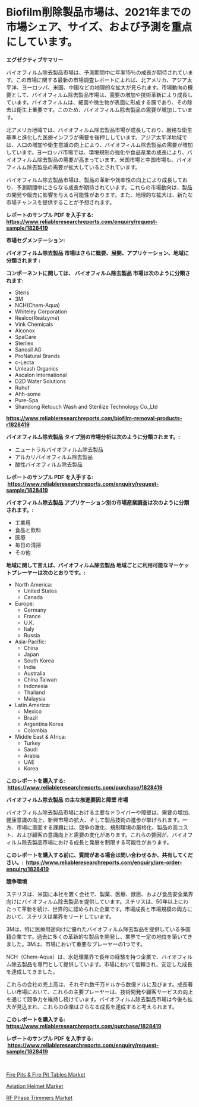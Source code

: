 <p><h1>Biofilm削除製品市場は、2021年までの市場シェア、サイズ、および予測を重点にしています。</h1></p><p><strong>エグゼクティブサマリー</strong></p>
<p><p>バイオフィルム除去製品市場は、予測期間中に年率15％の成長が期待されています。この市場に関する最新の市場調査レポートによれば、北アメリカ、アジア太平洋、ヨーロッパ、米国、中国などの地理的な拡大が見られます。市場動向の概要として、バイオフィルム除去製品市場は、需要の増加や技術革新により成長しています。バイオフィルムは、細菌や微生物が表面に形成する膜であり、その除去は衛生上重要です。このため、バイオフィルム除去製品の需要が増加しています。</p><p>北アメリカ地域では、バイオフィルム除去製品市場が成長しており、厳格な衛生基準と進化した医療インフラが需要を後押ししています。アジア太平洋地域では、人口の増加や衛生意識の向上により、バイオフィルム除去製品の需要が増加しています。ヨーロッパ市場では、環境規制の強化や食品産業の成長により、バイオフィルム除去製品の需要が高まっています。米国市場と中国市場も、バイオフィルム除去製品の需要が拡大しているとされています。</p><p>バイオフィルム除去製品市場は、製品の革新や効率性の向上により成長しており、予測期間中にさらなる成長が期待されています。これらの市場動向は、製品の開発や販売に影響を与える可能性があります。また、地理的な拡大は、新たな市場チャンスを提供することが予想されます。</p></p>
<p><strong>レポートのサンプル PDF を入手する: <a href="https://www.reliableresearchreports.com/enquiry/request-sample/1828419">https://www.reliableresearchreports.com/enquiry/request-sample/1828419</a></strong></p>
<p><strong>市場セグメンテーション:</strong></p>
<p><strong> バイオフィルム除去製品 市場はさらに概要、展開、アプリケーション、地域に分類されます :</strong></p>
<p><strong>コンポーネントに関しては、 バイオフィルム除去製品 市場は次のように分類されます: &nbsp;</strong></p>
<p><ul><li>Steris</li><li>3M</li><li>NCH(Chem-Aqua)</li><li>Whiteley Corporation</li><li>Realco(Realzyme)</li><li>Vink Chemicals</li><li>Alconox</li><li>SpaCare</li><li>Sterilex</li><li>Sanosil AG</li><li>ProNatural Brands</li><li>c-Lecta</li><li>Unleash Organics</li><li>Ascalon International</li><li>D2D Water Solutions</li><li>Ruhof</li><li>Ahh-some</li><li>Pure-Spa</li><li>Shandong Retouch Wash and Sterilize Technology Co.,Ltd</li></ul></p>
<p><strong><a href="https://www.reliableresearchreports.com/biofilm-removal-products-r1828419">https://www.reliableresearchreports.com/biofilm-removal-products-r1828419</a></strong></p>
<p><strong> バイオフィルム除去製品 タイプ別の市場分析は次のように分類されます。:</strong></p>
<p><ul><li>ニュートラルバイオフィルム除去製品</li><li>アルカリバイオフィルム除去製品</li><li>酸性バイオフィルム除去製品</li></ul></p>
<p><strong>レポートのサンプル PDF を入手する: &nbsp;<a href="https://www.reliableresearchreports.com/enquiry/request-sample/1828419">https://www.reliableresearchreports.com/enquiry/request-sample/1828419</a></strong></p>
<p><strong> バイオフィルム除去製品 アプリケーション別の市場産業調査は次のように分類されます。:</strong></p>
<p><ul><li>工業用</li><li>食品と飲料</li><li>医療</li><li>毎日の清掃</li><li>その他</li></ul></p>
<p><strong>地域に関して言えば、バイオフィルム除去製品 地域ごとに利用可能なマーケットプレーヤーは次のとおりです。:</strong></p>
<p><ul>
    <li>
        North America:
        <ul>
            <li>United States</li>
            <li>Canada</li>
        </ul>
    </li>
    <li>
        Europe:
        <ul>
            <li>Germany</li>
            <li>France</li>
            <li>U.K.</li>
            <li>Italy</li>
            <li>Russia</li>
        </ul>
    </li>
    <li>
        Asia-Pacific:
        <ul>
            <li>China</li>
            <li>Japan</li>
            <li>South Korea</li>
            <li>India</li>
            <li>Australia</li>
            <li>China Taiwan</li>
            <li>Indonesia</li>
            <li>Thailand</li>
            <li>Malaysia</li>
        </ul>
    </li>
    <li>
        Latin America:
        <ul>
            <li>Mexico</li>
            <li>Brazil</li>
            <li>Argentina Korea</li>
            <li>Colombia</li>
        </ul>
    </li>
    <li>
        Middle East & Africa:
        <ul>
            <li>Turkey</li>
            <li>Saudi</li>
            <li>Arabia</li>
            <li>UAE</li>
            <li>Korea</li>
        </ul>
    </li>
    </ul></p>
<p><strong>このレポートを購入する: &nbsp;<a href="https://www.reliableresearchreports.com/purchase/1828419">https://www.reliableresearchreports.com/purchase/1828419</a></strong></p>
<p><strong>バイオフィルム除去製品 の主な推進要因と障壁 市場</strong></p>
<p><p>バイオフィルム除去製品市場における主要なドライバーや障壁は、需要の増加、健康意識の向上、新興市場の拡大、そして製品技術の進歩が挙げられます。一方、市場に直面する課題には、競争の激化、規制環境の厳格化、製品の高コスト、および顧客の意識向上と需要の変化があります。これらの要因が、バイオフィルム除去製品市場における成長と発展を制限する可能性があります。</p></p>
<p><strong>このレポートを購入する前に、質問がある場合は問い合わせるか、共有してください。:&nbsp; <a href="https://www.reliableresearchreports.com/enquiry/pre-order-enquiry/1828419">https://www.reliableresearchreports.com/enquiry/pre-order-enquiry/1828419</a></strong></p>
<p><strong>競争環境</strong></p>
<p><p>ステリスは、米国に本社を置く会社で、製薬、医療、獣医、および食品安全業界向けにバイオフィルム除去製品を提供しています。ステリスは、50年以上にわたって革新を続け、世界的に認められた企業です。市場成長と市場規模の両方において、ステリスは業界をリードしています。</p><p>3Mは、特に医療用途向けに優れたバイオフィルム除去製品を提供している多国籍企業です。過去に多くの革新的な製品を開発し、業界で一定の地位を築いてきました。3Mは、市場において重要なプレーヤーの1つです。</p><p>NCH（Chem-Aqua）は、水処理業界で長年の経験を持つ企業で、バイオフィルム除去製品を専門として提供しています。市場において信頼され、安定した成長を達成してきました。</p><p>これらの会社の売上高は、それぞれ数千万ドルから数億ドルに及びます。成長著しい市場において、これらの主要プレーヤーは、技術開発や顧客サービスの向上を通じて競争力を維持し続けています。バイオフィルム除去製品市場は今後も拡大が見込まれ、これらの企業はさらなる成長を達成すると考えられます。</p></p>
<p><strong>このレポートを購入する: &nbsp; <a href="https://www.reliableresearchreports.com/purchase/1828419">https://www.reliableresearchreports.com/purchase/1828419</a></strong></p>
<p><strong>レポートのサンプル PDF を入手する: &nbsp;<a href="https://www.reliableresearchreports.com/enquiry/request-sample/1828419">https://www.reliableresearchreports.com/enquiry/request-sample/1828419</a></strong><strong></strong></p>
<p>&nbsp;</p>
<p><p><a href="https://www.linkedin.com/pulse/fire-pits-amp-pit-tables-market-comprehensive-assessment-type-vwc5f?trackingId=UuEyKKi0YB7%2By14tQf4B2g%3D%3D">Fire Pits & Fire Pit Tables Market</a></p><p><a href="https://www.linkedin.com/pulse/aviation-helmet-market-comprehensive-assessment-type-application-own7f?trackingId=Ez1mTvUktzFffkK9QAwJLA%3D%3D">Aviation Helmet Market</a></p><p><a href="https://www.linkedin.com/pulse/rf-phase-trimmers-market-outlook-industry-overview-forecast-0l8me?trackingId=1YKqffnC7qcw4%2BAcoPTM5A%3D%3D">RF Phase Trimmers Market</a></p></p>
